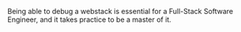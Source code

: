 Being able to debug a webstack is essential for a Full-Stack Software Engineer, and it takes practice to be a master of it.
